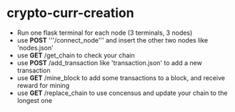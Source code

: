 # crypto-curr-creation

- Run one flask terminal for each node (3 terminals, 3 nodes)
- use **POST** '''/connect_node''' and insert the other two nodes like 'nodes.json'
- use **GET** /get_chain to check your chain
- use **POST** /add_transaction like 'transaction.json' to add a new transaction
- use **GET** /mine_block to add some transactions to a block, and receive reward for mining
- use **GET** /replace_chain to use concensus and update your chain to the longest one
